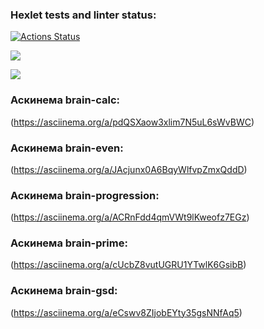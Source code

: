 ### Hexlet tests and linter status:
[![Actions Status](https://github.com/ilya-astakhov/python-project-49/actions/workflows/hexlet-check.yml/badge.svg)](https://github.com/ilya-astakhov/python-project-49/actions)

<a href="https://codeclimate.com/github/ilya-astakhov/python-project-49/test_coverage"><img src="https://api.codeclimate.com/v1/badges/475a81d793917967648f/test_coverage" /></a>

<a href="https://codeclimate.com/github/ilya-astakhov/python-project-49/maintainability"><img src="https://api.codeclimate.com/v1/badges/475a81d793917967648f/maintainability" /></a>

### Аскинема brain-calc:
(https://asciinema.org/a/pdQSXaow3xlim7N5uL6sWvBWC)


### Аскинема brain-even:
(https://asciinema.org/a/JAcjunx0A6BqyWlfvpZmxQddD)


### Аскинема brain-progression:
(https://asciinema.org/a/ACRnFdd4qmVWt9lKweofz7EGz)


### Аскинема brain-prime:
(https://asciinema.org/a/cUcbZ8vutUGRU1YTwlK6GsibB)


### Аскинема brain-gsd:
(https://asciinema.org/a/eCswv8ZIjobEYty35gsNNfAq5)
